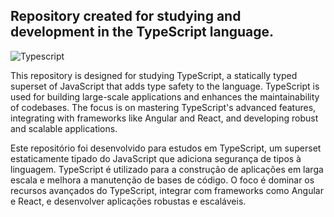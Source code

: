 ## Repository created for studying and development in the TypeScript language. 
![Typescript](https://shields.io/badge/TypeScript-3178C6?logo=TypeScript&logoColor=FFF&style=flat-square)

This repository is designed for studying TypeScript, a statically typed superset of JavaScript that adds type safety to the language. TypeScript is used for building large-scale applications and enhances the maintainability of codebases. The focus is on mastering TypeScript's advanced features, integrating with frameworks like Angular and React, and developing robust and scalable applications.

Este repositório foi desenvolvido para estudos em TypeScript, um superset estaticamente tipado do JavaScript que adiciona segurança de tipos à linguagem. TypeScript é utilizado para a construção de aplicações em larga escala e melhora a manutenção de bases de código. O foco é dominar os recursos avançados do TypeScript, integrar com frameworks como Angular e React, e desenvolver aplicações robustas e escaláveis.


